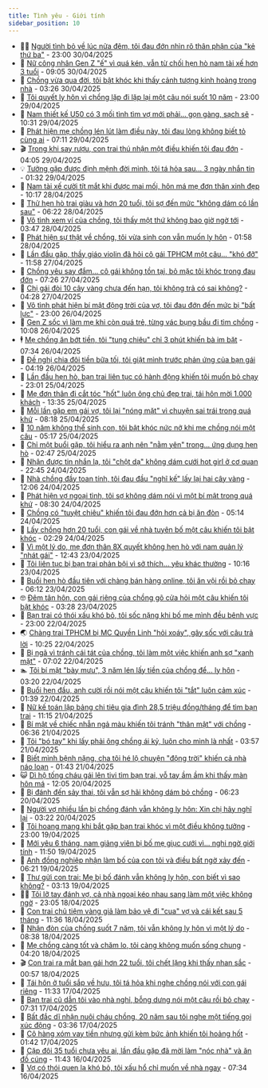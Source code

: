 ```yaml
---
title: Tình yêu - Giới tính
sidebar_position: 10
---
```


<!-- dantri-tinh-yeu-gioi-tinh:START -->
- 👨‍🏫 [Người tình bỏ về lúc nửa đêm, tôi đau đớn nhìn rõ thân phận của &quot;kẻ thứ ba&quot;](https://dantri.com.vn/tinh-yeu-gioi-tinh/nguoi-tinh-bo-ve-luc-nua-dem-toi-dau-don-nhin-ro-than-phan-cua-ke-thu-ba-20250430221008863.htm) - 23:00 30/04/2025
- 🦣 [Nữ công nhân Gen Z &quot;ế&quot; vì quá kén, vẫn từ chối hẹn hò nam tài xế hơn 3 tuổi](https://dantri.com.vn/tinh-yeu-gioi-tinh/nu-cong-nhan-gen-z-e-vi-qua-ken-van-tu-choi-hen-ho-nam-tai-xe-hon-3-tuoi-20250430115727348.htm) - 09:05 30/04/2025
- 🔭 [Chồng vừa qua đời, tôi bật khóc khi thấy cảnh tượng kinh hoàng trong nhà](https://dantri.com.vn/tinh-yeu-gioi-tinh/chong-vua-qua-doi-toi-bat-khoc-khi-thay-canh-tuong-kinh-hoang-trong-nha-20250430013629908.htm) - 03:26 30/04/2025
- 🧐 [Tôi quyết ly hôn vì chồng lặp đi lặp lại một câu nói suốt 10 năm](https://dantri.com.vn/tinh-yeu-gioi-tinh/toi-quyet-ly-hon-vi-chong-lap-di-lap-lai-mot-cau-noi-suot-10-nam-20250429163706794.htm) - 23:00 29/04/2025
- 🫶 [Nam thiết kế U50 có 3 mối tình tìm vợ mới phải... gọn gàng, sạch sẽ](https://dantri.com.vn/tinh-yeu-gioi-tinh/nam-thiet-ke-u50-co-3-moi-tinh-tim-vo-moi-phai-gon-gang-sach-se-20250429141416014.htm) - 10:31 29/04/2025
- 💃 [Phát hiện mẹ chồng lén lút làm điều này, tôi đau lòng không biết tỏ cùng ai](https://dantri.com.vn/tinh-yeu-gioi-tinh/phat-hien-me-chong-len-lut-lam-dieu-nay-toi-dau-long-khong-biet-to-cung-ai-20250429103140106.htm) - 07:11 29/04/2025
- 🎬 [Trong khi say rượu, con trai thú nhận một điều khiến tôi đau đớn](https://dantri.com.vn/tinh-yeu-gioi-tinh/trong-khi-say-ruou-con-trai-thu-nhan-mot-dieu-khien-toi-dau-don-20250429081451738.htm) - 04:05 29/04/2025
- 💡 [Tưởng gặp được định mệnh đời mình, tôi tá hỏa sau... 3 ngày nhắn tin](https://dantri.com.vn/tinh-yeu-gioi-tinh/tuong-gap-duoc-dinh-menh-doi-minh-toi-ta-hoa-sau-3-ngay-nhan-tin-20250429025021285.htm) - 01:32 29/04/2025
- 🙉 [Nam tài xế cười tít mắt khi được mai mối, hôn má mẹ đơn thân xinh đẹp](https://dantri.com.vn/tinh-yeu-gioi-tinh/nam-tai-xe-cuoi-tit-mat-khi-duoc-mai-moi-hon-ma-me-don-than-xinh-dep-20250428074849634.htm) - 10:17 28/04/2025
- 🚦 [Thử hẹn hò trai giàu và hơn 20 tuổi, tôi sợ đến mức &quot;không dám có lần sau&quot;](https://dantri.com.vn/tinh-yeu-gioi-tinh/thu-hen-ho-trai-giau-va-hon-20-tuoi-toi-so-den-muc-khong-dam-co-lan-sau-20250428112043325.htm) - 06:22 28/04/2025
- 🥸 [Vô tình xem ví của chồng, tôi thấy một thứ không bao giờ ngờ tới](https://dantri.com.vn/tinh-yeu-gioi-tinh/vo-tinh-xem-vi-cua-chong-toi-thay-mot-thu-khong-bao-gio-ngo-toi-20250428095512021.htm) - 03:47 28/04/2025
- 🤡 [Phát hiện sự thật về chồng, tôi vừa sinh con vẫn muốn ly hôn](https://dantri.com.vn/tinh-yeu-gioi-tinh/phat-hien-su-that-ve-chong-toi-vua-sinh-con-van-muon-ly-hon-20250428085828638.htm) - 01:58 28/04/2025
- 🦩 [Lần đầu gặp, thầy giáo violin đã hỏi cô gái TPHCM một câu... &quot;khó đỡ&quot;](https://dantri.com.vn/tinh-yeu-gioi-tinh/lan-dau-gap-thay-giao-violin-da-hoi-co-gai-tphcm-mot-cau-kho-do-20250427151433197.htm) - 11:58 27/04/2025
- 🤡 [Chồng yêu say đắm… cô gái không tồn tại, bỏ mặc tôi khóc trong đau đớn](https://dantri.com.vn/tinh-yeu-gioi-tinh/chong-yeu-say-dam-co-gai-khong-ton-tai-bo-mac-toi-khoc-trong-dau-don-20250427113750791.htm) - 07:26 27/04/2025
- 🌊 [Chị gái đòi 10 cây vàng chưa đến hạn, tôi không trả có sai không?](https://dantri.com.vn/tinh-yeu-gioi-tinh/chi-gai-doi-10-cay-vang-chua-den-han-toi-khong-tra-co-sai-khong-20250427112829222.htm) - 04:28 27/04/2025
- 🐘 [Vô tình phát hiện bí mật động trời của vợ, tôi đau đớn đến mức bị &quot;bất lực&quot;](https://dantri.com.vn/tinh-yeu-gioi-tinh/vo-tinh-phat-hien-bi-mat-dong-troi-cua-vo-toi-dau-don-den-muc-bi-bat-luc-20250426140151102.htm) - 23:00 26/04/2025
- 🚀 [Gen Z sốc vì làm mẹ khi còn quá trẻ, từng vác bụng bầu đi tìm chồng](https://dantri.com.vn/tinh-yeu-gioi-tinh/gen-z-soc-vi-lam-me-khi-con-qua-tre-tung-vac-bung-bau-di-tim-chong-20250425074907165.htm) - 10:08 26/04/2025
- 🕴 [Mẹ chồng ăn bớt tiền, tôi &quot;tung chiêu&quot; chỉ 3 phút khiến bà im bặt](https://dantri.com.vn/tinh-yeu-gioi-tinh/me-chong-an-bot-tien-toi-tung-chieu-chi-3-phut-khien-ba-im-bat-20250426112625278.htm) - 07:34 26/04/2025
- 🚀 [Đề nghị chia đôi tiền bữa tối, tôi giật mình trước phản ứng của bạn gái](https://dantri.com.vn/tinh-yeu-gioi-tinh/de-nghi-chia-doi-tien-bua-toi-toi-giat-minh-truoc-phan-ung-cua-ban-gai-20250426105415013.htm) - 04:19 26/04/2025
- 👺 [Lần đầu hẹn hò, bạn trai liên tục có hành động khiến tôi muốn bỏ chạy](https://dantri.com.vn/tinh-yeu-gioi-tinh/lan-dau-hen-ho-ban-trai-lien-tuc-co-hanh-dong-khien-toi-muon-bo-chay-20250426010116541.htm) - 23:01 25/04/2025
- 💄 [Mẹ đơn thân đi cắt tóc &quot;hốt&quot; luôn ông chủ đẹp trai, tái hôn mời 1.000 khách](https://dantri.com.vn/tinh-yeu-gioi-tinh/me-don-than-di-cat-toc-hot-luon-ong-chu-dep-trai-tai-hon-moi-1000-khach-20250425201532812.htm) - 13:35 25/04/2025
- 🌊 [Mỗi lần gặp em gái vợ, tôi lại &quot;nóng mặt&quot; vì chuyện sai trái trong quá khứ](https://dantri.com.vn/tinh-yeu-gioi-tinh/moi-lan-gap-em-gai-vo-toi-lai-nong-mat-vi-chuyen-sai-trai-trong-qua-khu-20250425100400615.htm) - 08:18 25/04/2025
- 🚦 [10 năm không thể sinh con, tôi bật khóc nức nở khi mẹ chồng nói một câu](https://dantri.com.vn/tinh-yeu-gioi-tinh/10-nam-khong-the-sinh-con-toi-bat-khoc-nuc-no-khi-me-chong-noi-mot-cau-20250425121715223.htm) - 05:17 25/04/2025
- 👹 [Chỉ một buổi gặp, tôi hiểu ra anh nên &quot;nằm yên&quot; trong... ứng dụng hẹn hò](https://dantri.com.vn/tinh-yeu-gioi-tinh/chi-mot-buoi-gap-toi-hieu-ra-anh-nen-nam-yen-trong-ung-dung-hen-ho-20250425025635738.htm) - 02:47 25/04/2025
- 🚀 [Nhận được tin nhắn lạ, tôi &quot;chột dạ&quot; không dám cưới hot girl ở cơ quan](https://dantri.com.vn/tinh-yeu-gioi-tinh/nhan-duoc-tin-nhan-la-toi-chot-da-khong-dam-cuoi-hot-girl-o-co-quan-20250424235557810.htm) - 22:45 24/04/2025
- 🌁 [Nhà chồng đầy toan tính, tôi đau đầu &quot;nghĩ kế&quot; lấy lại hai cây vàng](https://dantri.com.vn/tinh-yeu-gioi-tinh/nha-chong-day-toan-tinh-toi-dau-dau-nghi-ke-lay-lai-hai-cay-vang-20250424180642465.htm) - 12:06 24/04/2025
- 🧰 [Phát hiện vợ ngoại tình, tôi sợ không dám nói vì một bí mật trong quá khứ](https://dantri.com.vn/tinh-yeu-gioi-tinh/phat-hien-vo-ngoai-tinh-toi-so-khong-dam-noi-vi-mot-bi-mat-trong-qua-khu-20250424105459102.htm) - 08:30 24/04/2025
- 🦅 [Chồng có &quot;tuyệt chiêu&quot; khiến tôi đau đớn hơn cả bị ăn đòn](https://dantri.com.vn/tinh-yeu-gioi-tinh/chong-co-tuyet-chieu-khien-toi-dau-don-hon-ca-bi-an-don-20250424105741889.htm) - 05:14 24/04/2025
- 🌈 [Lấy chồng hơn 20 tuổi, con gái về nhà tuyên bố một câu khiến tôi bật khóc](https://dantri.com.vn/tinh-yeu-gioi-tinh/lay-chong-hon-20-tuoi-con-gai-ve-nha-tuyen-bo-mot-cau-khien-toi-bat-khoc-20250424092910236.htm) - 02:29 24/04/2025
- 🌋 [Vì một lý do, mẹ đơn thân 8X quyết không hẹn hò với nam quản lý &quot;nhát gái&quot;](https://dantri.com.vn/tinh-yeu-gioi-tinh/vi-mot-ly-do-me-don-than-8x-quyet-khong-hen-ho-voi-nam-quan-ly-nhat-gai-20250423111516309.htm) - 12:43 23/04/2025
- 👺 [Tôi liên tục bị bạn trai phản bội vì sở thích... yêu khác thường](https://dantri.com.vn/tinh-yeu-gioi-tinh/toi-lien-tuc-bi-ban-trai-phan-boi-vi-so-thich-yeu-khac-thuong-20250423171544832.htm) - 10:16 23/04/2025
- 🎃 [Buổi hẹn hò đầu tiên với chàng bán hàng online, tôi ăn vội rồi bỏ chạy](https://dantri.com.vn/tinh-yeu-gioi-tinh/buoi-hen-ho-dau-tien-voi-chang-ban-hang-online-toi-an-voi-roi-bo-chay-20250423131038827.htm) - 06:12 23/04/2025
- 🤓 [Đêm tân hôn, con gái riêng của chồng gõ cửa hỏi một câu khiến tôi bật khóc](https://dantri.com.vn/tinh-yeu-gioi-tinh/dem-tan-hon-con-gai-rieng-cua-chong-go-cua-hoi-mot-cau-khien-toi-bat-khoc-20250423093543441.htm) - 03:28 23/04/2025
- 🤠 [Bạn trai có thói xấu khó bỏ, tôi sốc nặng khi bố mẹ mình đều bênh vực](https://dantri.com.vn/tinh-yeu-gioi-tinh/ban-trai-co-thoi-xau-kho-bo-toi-soc-nang-khi-bo-me-minh-deu-benh-vuc-20250423055922426.htm) - 23:00 22/04/2025
- 🌏 [Chàng trai TPHCM bị MC Quyền Linh &quot;hỏi xoáy&quot;, gây sốc với câu trả lời](https://dantri.com.vn/tinh-yeu-gioi-tinh/chang-trai-tphcm-bi-mc-quyen-linh-hoi-xoay-gay-soc-voi-cau-tra-loi-20250422143242215.htm) - 10:25 22/04/2025
- 🚀 [Bị ngã vì tránh cái tát của chồng, tôi làm một việc khiến anh sợ &quot;xanh mặt&quot;](https://dantri.com.vn/tinh-yeu-gioi-tinh/bi-nga-vi-tranh-cai-tat-cua-chong-toi-lam-mot-viec-khien-anh-so-xanh-mat-20250422104344331.htm) - 07:02 22/04/2025
- 🏊 [Tôi bí mật &quot;bày mưu&quot;, 3 năm lén lấy tiền của chồng để... ly hôn](https://dantri.com.vn/tinh-yeu-gioi-tinh/toi-bi-mat-bay-muu-3-nam-len-lay-tien-cua-chong-de-ly-hon-20250422101923129.htm) - 03:20 22/04/2025
- 🦒 [Buổi hẹn đầu, anh cười rồi nói một câu khiến tôi &quot;tắt&quot; luôn cảm xúc](https://dantri.com.vn/tinh-yeu-gioi-tinh/buoi-hen-dau-anh-cuoi-roi-noi-mot-cau-khien-toi-tat-luon-cam-xuc-20250422023638491.htm) - 01:39 22/04/2025
- 💂 [Nữ kế toán lập bảng chi tiêu gia đình 28,5 triệu đồng/tháng để tìm bạn trai](https://dantri.com.vn/tinh-yeu-gioi-tinh/nu-ke-toan-lap-bang-chi-tieu-gia-dinh-285-trieu-dongthang-de-tim-ban-trai-20250421065422154.htm) - 11:15 21/04/2025
- 💫 [Bí mật về chiếc nhẫn ngả màu khiến tôi tránh &quot;thân mật&quot; với chồng](https://dantri.com.vn/tinh-yeu-gioi-tinh/bi-mat-ve-chiec-nhan-nga-mau-khien-toi-tranh-than-mat-voi-chong-20250421114153376.htm) - 06:36 21/04/2025
- 🧠 [Tôi &quot;bó tay&quot; khi lấy phải ông chồng ái kỷ, luôn cho mình là nhất](https://dantri.com.vn/tinh-yeu-gioi-tinh/toi-bo-tay-khi-lay-phai-ong-chong-ai-ky-luon-cho-minh-la-nhat-20250421105732340.htm) - 03:57 21/04/2025
- 🎡 [Biết mình bệnh nặng, cha tôi hé lộ chuyện &quot;động trời&quot; khiến cả nhà náo loạn](https://dantri.com.vn/tinh-yeu-gioi-tinh/biet-minh-benh-nang-cha-toi-he-lo-chuyen-dong-troi-khien-ca-nha-nao-loan-20250405131258411.htm) - 01:43 21/04/2025
- 😺 [Dì hộ tống cháu gái lên tivi tìm bạn trai, vỗ tay ầm ầm khi thấy màn hôn má](https://dantri.com.vn/tinh-yeu-gioi-tinh/di-ho-tong-chau-gai-len-tivi-tim-ban-trai-vo-tay-am-am-khi-thay-man-hon-ma-20250420183428514.htm) - 12:05 20/04/2025
- 🥰 [Bị đánh đến sảy thai, tôi vẫn sợ hãi không dám bỏ chồng](https://dantri.com.vn/tinh-yeu-gioi-tinh/bi-danh-den-say-thai-toi-van-so-hai-khong-dam-bo-chong-20250420094920872.htm) - 06:23 20/04/2025
- 🐲 [Người vợ nhiều lần bị chồng đánh vẫn không ly hôn: Xin chị hãy nghĩ lại](https://dantri.com.vn/tinh-yeu-gioi-tinh/nguoi-vo-nhieu-lan-bi-chong-danh-van-khong-ly-hon-xin-chi-hay-nghi-lai-20250419120345481.htm) - 03:22 20/04/2025
- 🌝 [Tôi hoang mang khi bắt gặp bạn trai khóc vì một điều không tưởng](https://dantri.com.vn/tinh-yeu-gioi-tinh/toi-hoang-mang-khi-bat-gap-ban-trai-khoc-vi-mot-dieu-khong-tuong-20250419104120340.htm) - 23:00 19/04/2025
- 🐲 [Mới yêu 6 tháng, nam giảng viên bị bố mẹ giục cưới vì... nghi ngờ giới tính](https://dantri.com.vn/tinh-yeu-gioi-tinh/moi-yeu-6-thang-nam-giang-vien-bi-bo-me-giuc-cuoi-vi-nghi-ngo-gioi-tinh-20250419093649044.htm) - 11:50 19/04/2025
- 📝 [Anh đồng nghiệp nhận làm bố của con tôi và điều bất ngờ xảy đến](https://dantri.com.vn/tinh-yeu-gioi-tinh/anh-dong-nghiep-nhan-lam-bo-cua-con-toi-va-dieu-bat-ngo-xay-den-20250419110012570.htm) - 06:21 19/04/2025
- 🦏 [Thư gửi con trai: Mẹ bị bố đánh vẫn không ly hôn, con biết vì sao không?](https://dantri.com.vn/tinh-yeu-gioi-tinh/thu-gui-con-trai-me-bi-bo-danh-van-khong-ly-hon-con-biet-vi-sao-khong-20250419061421710.htm) - 03:13 19/04/2025
- 🧑‍🏫 [Tôi lỡ tay đánh vợ, cả nhà ngoại kéo nhau sang làm một việc không ngờ](https://dantri.com.vn/tinh-yeu-gioi-tinh/toi-lo-tay-danh-vo-ca-nha-ngoai-keo-nhau-sang-lam-mot-viec-khong-ngo-20250418155216129.htm) - 23:05 18/04/2025
- 🦍 [Con trai chủ tiệm vàng giả làm bảo vệ đi &quot;cua&quot; vợ và cái kết sau 5 tháng](https://dantri.com.vn/tinh-yeu-gioi-tinh/con-trai-chu-tiem-vang-gia-lam-bao-ve-di-cua-vo-va-cai-ket-sau-5-thang-20250415125718548.htm) - 11:36 18/04/2025
- 🌋 [Nhận đòn của chồng suốt 7 năm, tôi vẫn không ly hôn vì một lý do](https://dantri.com.vn/tinh-yeu-gioi-tinh/nhan-don-cua-chong-suot-7-nam-toi-van-khong-ly-hon-vi-mot-ly-do-20250418153728217.htm) - 08:38 18/04/2025
- 💯 [Mẹ chồng càng tốt và chăm lo, tôi càng không muốn sống chung](https://dantri.com.vn/tinh-yeu-gioi-tinh/me-chong-cang-tot-va-cham-lo-toi-cang-khong-muon-song-chung-20250418111921332.htm) - 04:20 18/04/2025
- 🎬 [Con trai ra mắt bạn gái hơn 22 tuổi, tôi chết lặng khi thấy nhan sắc](https://dantri.com.vn/tinh-yeu-gioi-tinh/con-trai-ra-mat-ban-gai-hon-22-tuoi-toi-chet-lang-khi-thay-nhan-sac-20250418075653013.htm) - 00:57 18/04/2025
- 📝 [Tái hôn ở tuổi sắp về hưu, tôi tá hỏa khi nghe chồng nói với con gái riêng](https://dantri.com.vn/tinh-yeu-gioi-tinh/tai-hon-o-tuoi-sap-ve-huu-toi-ta-hoa-khi-nghe-chong-noi-voi-con-gai-rieng-20250417165050100.htm) - 11:33 17/04/2025
- 🧐 [Bạn trai cũ dẫn tôi vào nhà nghỉ, bỗng dưng nói một câu rồi bỏ chạy](https://dantri.com.vn/tinh-yeu-gioi-tinh/ban-trai-cu-dan-toi-vao-nha-nghi-bong-dung-noi-mot-cau-roi-bo-chay-20250417105005361.htm) - 07:31 17/04/2025
- 🤠 [Bất đắc dĩ nhận nuôi cháu chồng, 20 năm sau tôi nghe một tiếng gọi xúc động](https://dantri.com.vn/tinh-yeu-gioi-tinh/bat-dac-di-nhan-nuoi-chau-chong-20-nam-sau-toi-nghe-mot-tieng-goi-xuc-dong-20250417095340658.htm) - 03:36 17/04/2025
- 💼 [Cô hàng xóm vay tiền nhưng gửi kèm bức ảnh khiến tôi hoảng hốt](https://dantri.com.vn/tinh-yeu-gioi-tinh/co-hang-xom-vay-tien-nhung-gui-kem-buc-anh-khien-toi-hoang-hot-20250416160543410.htm) - 01:42 17/04/2025
- 💪 [Cặp đôi 35 tuổi chưa yêu ai, lần đầu gặp đã mời làm &quot;nóc nhà&quot; và ăn đồ cúng](https://dantri.com.vn/tinh-yeu-gioi-tinh/cap-doi-35-tuoi-chua-yeu-ai-lan-dau-gap-da-moi-lam-noc-nha-va-an-do-cung-20250416112152287.htm) - 11:43 16/04/2025
- 💂 [Vợ có thói quen lạ khó bỏ, tôi xấu hổ chỉ muốn về nhà ngay](https://dantri.com.vn/tinh-yeu-gioi-tinh/vo-co-thoi-quen-la-kho-bo-toi-xau-ho-chi-muon-ve-nha-ngay-20250416120124019.htm) - 07:34 16/04/2025<!-- dantri-tinh-yeu-gioi-tinh:END -->
